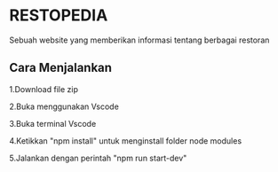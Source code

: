 # RESTOPEDIA
 Sebuah website yang memberikan informasi tentang berbagai restoran
## Cara Menjalankan
 1.Download file zip
 
 2.Buka menggunakan Vscode
 
 3.Buka terminal Vscode

 4.Ketikkan "npm install" untuk menginstall folder node modules
 
 5.Jalankan dengan perintah "npm run start-dev"
